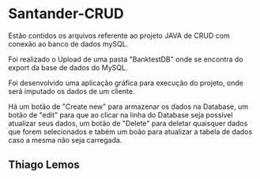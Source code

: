 # Santander-CRUD

Estão contidos os arquivos referente ao projeto JAVA de CRUD com conexão ao banco de dados mySQL.

Foi realizado o Upload de uma pasta "BanktestDB" onde se encontra do export da base de dados do MySQL.

Foi desenvolvido uma aplicação gráfica para execução do projeto, onde será imputado os dados de um cliente.

Há um botão de "Create new" para armazenar os dados na Database, um botão de "edit" para que ao clicar na linha do Database seja possível atualizar seus dados, um botão de "Delete" para deletar quaisquer dados que forem selecionados e tabém um boão para atualizar a tabela de dados caso a mesma não seja carregada.


## Thiago Lemos
